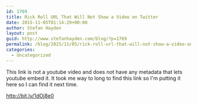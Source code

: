 ```yaml
---
id: 1769
title: Rick Roll URL That Will Not Show a Video on Twitter
date: 2015-11-05T01:14:29+00:00
author: Stefan Hayden
layout: post
guid: http://www.stefanhayden.com/blog/?p=1769
permalink: /blog/2015/11/05/rick-roll-url-that-will-not-show-a-video-on-twitter/
categories:
  - Uncategorized
---
```

This link is not a youtube video and does not have any metadata that lets youtube embed it. It took me way to long to find this link so I'm putting it here so I can find it next time.

<a href="http://bit.ly/1dOj8e0">http://bit.ly/1dOj8e0</a>